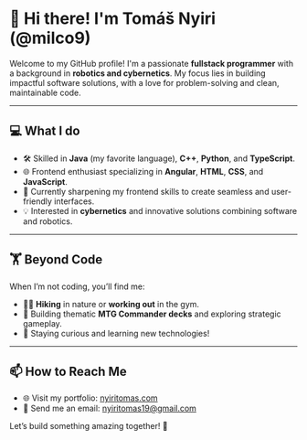# 👋 Hi there! I'm Tomáš Nyiri (@milco9)

Welcome to my GitHub profile! I'm a passionate **fullstack programmer** with a background in **robotics and cybernetics**. My focus lies in building impactful software solutions, with a love for problem-solving and clean, maintainable code.

---

## 💻 What I do
- 🛠️ Skilled in **Java** (my favorite language), **C++**, **Python**, and **TypeScript**.  
- 🌐 Frontend enthusiast specializing in **Angular**, **HTML**, **CSS**, and **JavaScript**.  
- 🌱 Currently sharpening my frontend skills to create seamless and user-friendly interfaces.  
- 💡 Interested in **cybernetics** and innovative solutions combining software and robotics.

---

## 🏋️ Beyond Code
When I’m not coding, you’ll find me:  
- 🏃‍♂️ **Hiking** in nature or **working out** in the gym.  
- 🎲 Building thematic **MTG Commander decks** and exploring strategic gameplay.  
- 🚀 Staying curious and learning new technologies!

---

## 📫 How to Reach Me
- 🌐 Visit my portfolio: [nyiritomas.com](https://nyiritomas.com)  
- 📧 Send me an email: nyiritomas19@gmail.com  

Let’s build something amazing together! 🚀
